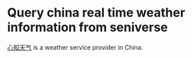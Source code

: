# Query china real time weather information from seniverse

[心知天气](https://www.seniverse.com/) is a weather service provider in China.
